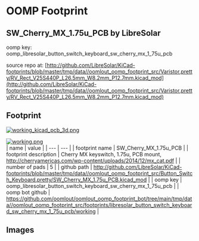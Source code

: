 # OOMP Footprint  
## SW_Cherry_MX_1.75u_PCB  by LibreSolar  
  
oomp key: oomp_libresolar_button_switch_keyboard_sw_cherry_mx_1_75u_pcb  
  
source repo at: [http://github.com/LibreSolar/KiCad-footprints/blob/master/tmp/data//oomlout_oomp_footprint_src/Varistor.pretty/RV_Rect_V25S440P_L26.5mm_W8.2mm_P12.7mm.kicad_mod](http://github.com/LibreSolar/KiCad-footprints/blob/master/tmp/data//oomlout_oomp_footprint_src/Varistor.pretty/RV_Rect_V25S440P_L26.5mm_W8.2mm_P12.7mm.kicad_mod)  
## Footprint  
  
[![working_kicad_pcb_3d.png](working_kicad_pcb_3d_600.png)](working_kicad_pcb_3d.png)  
  
[![working.png](working_600.png)](working.png)  
| name | value | 
| --- | --- | 
| footprint name | SW_Cherry_MX_1.75u_PCB | 
| footprint description | Cherry MX keyswitch, 1.75u, PCB mount, http://cherryamericas.com/wp-content/uploads/2014/12/mx_cat.pdf | 
| number of pads | 5 | 
| github path | http://github.com/LibreSolar/KiCad-footprints/blob/master/tmp/data//oomlout_oomp_footprint_src/Button_Switch_Keyboard.pretty/SW_Cherry_MX_1.75u_PCB.kicad_mod | 
| oomp key | oomp_libresolar_button_switch_keyboard_sw_cherry_mx_1_75u_pcb | 
| oomp bot github | https://github.com/oomlout/oomlout_oomp_footprint_bot/tree/main/tmp/data//oomlout_oomp_footprint_src/footprints/libresolar_button_switch_keyboard_sw_cherry_mx_1_75u_pcb/working | 
## Images  
